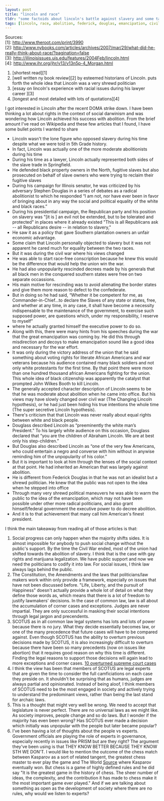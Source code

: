 ```yaml
---
layout: post
title: "lincoln and race"
tldr: "some factoids about lincoln's battle against slavery and some takeaways"
tags: [lincoln, race, abolition, federick, douglas, emancipation, civil war, usa, history, scotus, doma]
---
```


Sources:  
[1]: http://www.theroot.com/print/3990  
[2]: http://www.nybooks.com/articles/archives/2007/mar/29/what-did-he-really-think-about-race/?pagination=false  
[3]: http://illinoisissues.uis.edu/features/2004Feb/lincoln.html  
[4]: http://www.ihr.org/jhr/v13/v13n5p-4_Morgan.html  

1. [shortest read][1]
2. [well written ny book review][2] by esteemed historians of Lincoln. puts forth the whole idea that Lincoln was a very shrewd politician
3. [essay on lincoln's experience with racial issues during his lawyer career ][3]
4. [longest and most detailed with lots of quotations][4]

I got interested in Lincoln after the recent DOMA strike down. I have been thinking a lot about rights in the context of social darwinism and was wondering how Lincoln achieved his success with abolition. From the brief amount I've read on Wikipedia and these few articles that I found, I have some bullet points I wanted to share

* Lincoln wasn't the lone figure who opposed slavery during his time despite what we were told in 5th Grade history.
* In fact, Lincoln was actually one of the more moderate abolitionists during his time
* During his time as a lawyer, Lincoln actually represented both sides of the slave trade in Springfield.
* He defended black property owners in the North, fugitive slaves but also prosecuted on behalf of slave owners who were trying to reclaim their fugitive slaves
* During his campaign for Illinois senator, he was criticized by his adversary Stephen Douglas in a series of debates as a radical abolitionist to which he responded “I am not, nor have ever been in favor of bringing about in any way the social and political equality of the white and black races.”
* During his presidential campaign, the Republican party and his position on slavery was "[it is ] an evil not be extended, but to be tolerated and protected" in places where it already existed "This is all Republicans ask -- all Republicans desire -- in relation to slavery,"
* He saw it as a policy that gave Southern plantation owners an unfair economic advantage.
* Some claim that Lincoln personally objected to slavery but it was not apparent he cared much for equality between the two races.
* But it was during the civil war where his views changed
* He was able to start race-free conscription because he knew this would be the difference that would help the union win the war.
* He had also unpopularity rescinded decrees made by his generals that all black men in the conquered southern states were free on two separate occassions.
* His main motive for rescinding was to avoid alienating the border states and give them more reason to defect to the confederate.
* But in doing so he had said, “Whether it be competent for me, as Commander-in-Chief…to declare the Slaves of any state or states, free, and whether at any time, in any case, it shall have become a necessity indispensable to the maintenance of the government, to exercise such supposed power, are questions which, under my responsibility, I reserve to myself”
* where he actually granted himself the executive power to do so.
* Along with this, there were many hints from his speeches during the war that the great emancipation was coming by. He did this through misdirection and decoys to make emancipation sound like a good idea and necessary for the war effort.
* It was only during the victory address of the union that he said something about voting rights for literate African Americans and war veterans because his audience contained many black soldiers and not only white protestants for the first time. By that point there were more than one hundred thousand african Americans fighting for the union. This whole idea of black citizenship was apparently the catalyst that prompted John Wilkes Booth to kill Lincoln.
* The generally accepted character description of Lincoln seems to be that he was moderate about abolition when he came into office. But his views may have slowly changed over civil war (The Changing Lincoln hypothesis), or he had just been hiding his true intentions the whole time (The super secretive Lincoln hypothesis).
* There's criticism that that Lincoln was never really about equal rights between white and black people.
* Douglass described Lincoln as “preeminently the white man’s President.” To his largely white audience on this occasion, Douglass declared that “you are the children of Abraham Lincoln. We are at best only his step-children.”
* But Douglas also described Lincoln as “one of the very few Americans, who could entertain a negro and converse with him without in anywise reminding him of the unpopularity of his color.”
* But it is important to look at him through the lenses of the social context at that point. He had inherited an American that was largely against abolition.
* He is different from Federick Douglas in that he was not an idealist but a shrewd politician. He knew that the public was not open to the idea when he stepped into office
* Through many very shrewd political maneuvers he was able to warm the public to the idea of the emancipation, which may not have been possible under other more radical politicians, and also grant himself/federal government the executive power to do decree abolition.
* And it is to that achievement that many call him American's finest president. 

[kasparov]: http://en.wikipedia.org/wiki/Kasparov_versus_the_World
[scotus]:  http://money.howstuffworks.com/10-overturned-supreme-court-cases.htm#page=0  

I think the main takeaway from reading all of those articles is that:

1. Social progress can only happen when the majority shifts sides. It is almost impossible for anybody to push social change without the public's support. By the time the Civil War ended, most of the union had shifted towards the abolition of slavery. I think that is the case with gay rights and marijuana legalization. We have public support and now we need the politicians to codify it into law. For social issues, I think law always lags behind the public. 
2. The Constitution, the Amendments and the laws that politicians/law makers work within only provide a framework, especially on issues that have not been discussed before. "Life, Liberty, and the pursuit of Happiness" doesn't actually provide a whole lot of detail on what they define those words as, which means that there is a lot of freedom to justify lawmakers' decisions. In the case of common law, law is all about the accumulation of corner cases and exceptions. Judges are never
impartial. They are only successful in masking their social intentions through legal jargon and precendents. 
3. SCOTUS as in all common law legal systems has lots and lots of power because there is no jury. What they decide essentially becomes law, or one of the many precedence that future cases will have to be compared against.  Even though SCOTUS has the ability to overturn previous decisions made by SCOTUS, it is also increasingly difficult to overturn because there have been so many precedents (now on issues like abortion) that it requires good reason on why this time is different.
Finding the legal reasons to support those decisions will again lead to more exceptions and corner cases. [10 overturned supreme court cases][scotus]
4. I think the view has been that members of SCOTUS are legal experts that are given the time to consider the full camficiations on each case they preside on. It shouldn't be surprising that as humans, judges are always partial and opinionated. Instead of being aloof, I think members of SCOTUS need to be the most engaged in society and actively trying to understand the predominant views, rather than being the last stand for archaic laws.
5. This is a thought that might very well be wrong. We need to accept that legislature is never perfect. There are no universal laws as we might like. As society improves, people change and so do laws. But I wonder if the majority has even been wrong? Has SCOTUS ever made a decision which initially was unpopular with the people but later became popular?
6. I've been having a lot of thoughts about the people vs experts. Government officials are playing the role of experts in governance, especially recently in issues like PRISM but are they right? The argument they've been using is that THEY KNOW BETTER BECAUSE THEY KNOW STH WE DON'T. I would like to mention the outcome of the chess match between Kasparov as a sort of related tangent, the greatest chess master to ever play the game and The World [Source][kasparov] where Kasparov
eventually won. But chess is a game of highly defined rules and he did say "It is the greatest game in the history of chess. The sheer number of ideas, the complexity, and the contribution it has made to chess make it the most important game ever played." And if we are talking about something as open as the development of society where there are no rules, why would we listen to experts?



